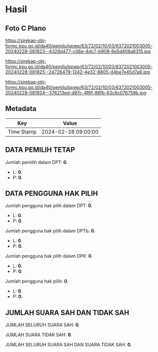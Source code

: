 # Hasil

## Foto C Plano

https://sirekap-obj-formc.kpu.go.id/da40/pemilu/ppwp/63/72/02/10/03/6372021003005-20240228-081823--4328d477-c06e-4dc7-b908-6e5d408a6315.jpg

https://sirekap-obj-formc.kpu.go.id/da40/pemilu/ppwp/63/72/02/10/03/6372021003005-20240228-081825--24726479-1242-4e32-8805-d4be7e45d7a9.jpg

https://sirekap-obj-formc.kpu.go.id/da40/pemilu/ppwp/63/72/02/10/03/6372021003005-20240228-081824--376213ed-d97c-4f6f-86fb-63c6c076759b.jpg


## Metadata

| Key        | Value               |
| ---------- | ------------------- |
| Time Stamp | 2024-02-28 09:00:00 |


## DATA PEMILIH TETAP

Jumlah pemilih dalam DPT: **0**.
 * L: **0**.
 * P: **0**.

## DATA PENGGUNA HAK PILIH

Jumlah pengguna hak pilih dalam DPT: **0**.
 * L: **0**.
 * P: **0**.

Jumlah pengguna hak pilih dalam DPTb: **0**.
 * L: **0**.
 * P: **0**.

Jumlah pengguna hak pilih dalam DPK: **0**.
 * L: **0**.
 * P: **0**.

Jumlah pengguna hak pilih: **0**.
 * L: **0**.
 * P: **0**.

## JUMLAH SUARA SAH DAN TIDAK SAH

JUMLAH SELURUH SUARA SAH: **0**.

JUMLAH SUARA TIDAK SAH: **0**.

JUMLAH SELURUH SUARA SAH DAN SUARA TIDAK SAH: **0**.


